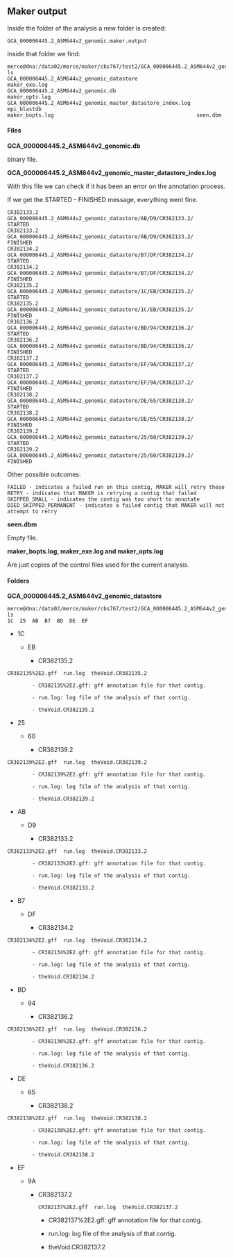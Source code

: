 ## Maker output

Inside the folder of the analysis a new folder is created:

```
GCA_000006445.2_ASM644v2_genomic.maker.output
```

Inside that folder we find:

```
merce@dna:/data02/merce/maker/cbs767/test2/GCA_000006445.2_ASM644v2_genomic.maker.output$ ls
GCA_000006445.2_ASM644v2_genomic_datastore                   maker_exe.log
GCA_000006445.2_ASM644v2_genomic.db                          maker_opts.log
GCA_000006445.2_ASM644v2_genomic_master_datastore_index.log  mpi_blastdb
maker_bopts.log                                              seen.dbm
```

#### Files

**GCA_000006445.2_ASM644v2_genomic.db**

binary file.

**GCA_000006445.2_ASM644v2_genomic_master_datastore_index.log** 

With this file we can check if it has been an error on the annotation process.

If we get the STARTED - FINISHED message, everything went fine.

```
CR382133.2      GCA_000006445.2_ASM644v2_genomic_datastore/AB/D9/CR382133.2/    STARTED
CR382133.2      GCA_000006445.2_ASM644v2_genomic_datastore/AB/D9/CR382133.2/    FINISHED
CR382134.2      GCA_000006445.2_ASM644v2_genomic_datastore/B7/DF/CR382134.2/    STARTED
CR382134.2      GCA_000006445.2_ASM644v2_genomic_datastore/B7/DF/CR382134.2/    FINISHED
CR382135.2      GCA_000006445.2_ASM644v2_genomic_datastore/1C/EB/CR382135.2/    STARTED
CR382135.2      GCA_000006445.2_ASM644v2_genomic_datastore/1C/EB/CR382135.2/    FINISHED
CR382136.2      GCA_000006445.2_ASM644v2_genomic_datastore/BD/94/CR382136.2/    STARTED
CR382136.2      GCA_000006445.2_ASM644v2_genomic_datastore/BD/94/CR382136.2/    FINISHED
CR382137.2      GCA_000006445.2_ASM644v2_genomic_datastore/EF/9A/CR382137.2/    STARTED
CR382137.2      GCA_000006445.2_ASM644v2_genomic_datastore/EF/9A/CR382137.2/    FINISHED
CR382138.2      GCA_000006445.2_ASM644v2_genomic_datastore/DE/65/CR382138.2/    STARTED
CR382138.2      GCA_000006445.2_ASM644v2_genomic_datastore/DE/65/CR382138.2/    FINISHED
CR382139.2      GCA_000006445.2_ASM644v2_genomic_datastore/25/60/CR382139.2/    STARTED
CR382139.2      GCA_000006445.2_ASM644v2_genomic_datastore/25/60/CR382139.2/    FINISHED
```

Other possible outcomes:

```
FAILED - indicates a failed run on this contig, MAKER will retry these
RETRY - indicates that MAKER is retrying a contig that failed
SKIPPED_SMALL - indicates the contig was too short to annotate 
DIED_SKIPPED_PERMANENT - indicates a failed contig that MAKER will not attempt to retry
```

**seen.dbm**

Empty file.

**maker_bopts.log, maker_exe.log and maker_opts.log**

Are just copies of the control files used for the current analysis.

#### Folders

**GCA_000006445.2_ASM644v2_genomic_datastore**

```
merce@dna:/data02/merce/maker/cbs767/test2/GCA_000006445.2_ASM644v2_genomic.maker.output/GCA_000006445.2_ASM644v2_genomic_datastore$ ls
1C  25  AB  B7  BD  DE  EF
```

- 1C

	- EB

		- CR382135.2

```
CR382135%2E2.gff  run.log  theVoid.CR382135.2
```

			- CR382135%2E2.gff: gff annotation file for that contig.

			- run.log: log file of the analysis of that contig.

			- theVoid.CR382135.2

- 25

	- 60

		- CR382139.2

```
CR382139%2E2.gff  run.log  theVoid.CR382139.2
```

			- CR382139%2E2.gff: gff annotation file for that contig.

			- run.log: log file of the analysis of that contig.

			- theVoid.CR382139.2

- AB

	- D9

		- CR382133.2

```
CR382133%2E2.gff  run.log  theVoid.CR382133.2
```

			- CR382133%2E2.gff: gff annotation file for that contig.

			- run.log: log file of the analysis of that contig.

			- theVoid.CR382133.2

- B7

	- DF

		- CR382134.2

```
CR382134%2E2.gff  run.log  theVoid.CR382134.2
```

			- CR382134%2E2.gff: gff annotation file for that contig.

			- run.log: log file of the analysis of that contig.

			- theVoid.CR382134.2

- BD

	- 94

		- CR382136.2

```
CR382136%2E2.gff  run.log  theVoid.CR382136.2
```

			- CR382136%2E2.gff: gff annotation file for that contig.

			- run.log: log file of the analysis of that contig.

			- theVoid.CR382136.2

- DE

	- 65

		- CR382138.2

```
CR382138%2E2.gff  run.log  theVoid.CR382138.2
```

			- CR382138%2E2.gff: gff annotation file for that contig.

			- run.log: log file of the analysis of that contig.

			- theVoid.CR382138.2


- EF

	- 9A

		- CR382137.2

			```
			CR382137%2E2.gff  run.log  theVoid.CR382137.2
			```

			- CR382137%2E2.gff: gff annotation file for that contig.

			- run.log: log file of the analysis of that contig.

			- theVoid.CR382137.2
